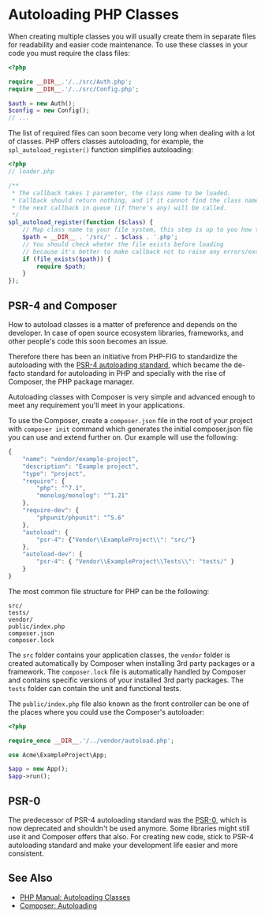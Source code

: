# Autoloading PHP Classes

When creating multiple classes you will usually create them in separate files for
readability and easier code maintenance. To use these classes in your code you
must require the class files:

```php
<?php

require __DIR__.'/../src/Auth.php';
require __DIR__.'/../src/Config.php';

$auth = new Auth();
$config = new Config();
// ...
```

The list of required files can soon become very long when dealing with a lot of
classes. PHP offers classes autoloading, for example, the `spl_autoload_register()`
function simplifies autoloading:

```php
<?php
// loader.php

/**
 * The callback takes 1 parameter, the class name to be loaded.
 * Callback should return nothing, and if it cannot find the class name requested,
 * the next callback in queue (if there's any) will be called.
 */
spl_autoload_register(function ($class) {
    // Map class name to your file system, this step is up to you how to make file path.
    $path = __DIR__ . '/src/' . $class . '.php';
    // You should check wheter the file exists before loading
    // because it's better to make callback not to raise any errors/exceptions
    if (file_exists($path)) {
        require $path;
    }
});
```

## PSR-4 and Composer

How to autoload classes is a matter of preference and depends on the developer.
In case of open source ecosystem libraries, frameworks, and other people's code
this soon becomes an issue.

Therefore there has been an initiative from PHP-FIG to standardize the autoloading
with the [PSR-4 autoloading standard](http://www.php-fig.org/psr/psr-4/), which
became the de-facto standard for autoloading in PHP and specially with the rise
of Composer, the PHP package manager.

Autoloading classes with Composer is very simple and advanced enough to meet any
requirement you'll meet in your applications.

To use the Composer, create a `composer.json` file in the root of your project
with `composer init` command which generates the initial composer.json file you
can use and extend further on. Our example will use the following:

```javascript
{
    "name": "vendor/example-project",
    "description": "Example project",
    "type": "project",
    "require": {
        "php": "^7.1",
        "monolog/monolog": "^1.21"
    },
    "require-dev": {
        "phpunit/phpunit": "^5.6"
    },
    "autoload": {
        "psr-4": {"Vendor\\ExampleProject\\": "src/"}
    },
    "autoload-dev": {
        "psr-4": { "Vendor\\ExampleProject\\Tests\\": "tests/" }
    }
}
```

The most common file structure for PHP can be the following:

```
src/
tests/
vendor/
public/index.php
composer.json
composer.lock
```

The `src` folder contains your application classes, the `vendor` folder is created
automatically by Composer when installing 3rd party packages or a framework. The
`composer.lock` file is automatically handled by Composer and contains specific
versions of your installed 3rd party packages. The `tests` folder can contain the
unit and functional tests.

The `public/index.php` file also known as the front controller can be one of the
places where you could use the Composer's autoloader:

```php
<?php

require_once __DIR__.'/../vendor/autoload.php';

use Acme\ExampleProject\App;

$app = new App();
$app->run();
```

## PSR-0

The predecessor of PSR-4 autoloading standard was the [PSR-0](http://www.php-fig.org/psr/psr-0/),
which is now deprecated and shouldn't be used anymore. Some libraries might still
use it and Composer offers that also. For creating new code, stick to PSR-4
autoloading standard and make your development life easier and more consistent.

## See Also

* [PHP Manual: Autoloading Classes](http://php.net/manual/en/language.oop5.autoload.php)
* [Composer: Autoloading](https://getcomposer.org/doc/01-basic-usage.md#autoloading)
